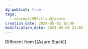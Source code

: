 ```yaml
---
dg-publish: true
tags:
  - concept/SRE/cloud/azure
creation_date: 2024-05-02 18:40
modification_date: 2024-05-02 22:05
---
```

Different from [[Azure Stack]]
